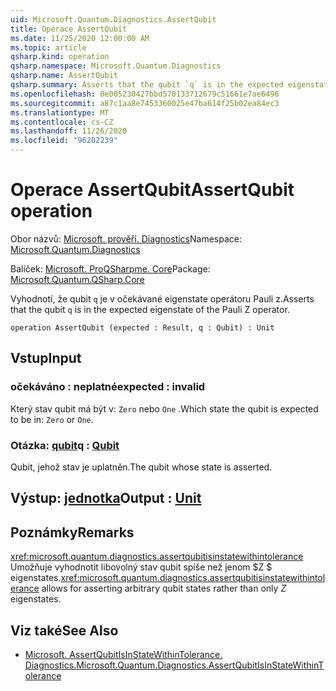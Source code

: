 ```yaml
---
uid: Microsoft.Quantum.Diagnostics.AssertQubit
title: Operace AssertQubit
ms.date: 11/25/2020 12:00:00 AM
ms.topic: article
qsharp.kind: operation
qsharp.namespace: Microsoft.Quantum.Diagnostics
qsharp.name: AssertQubit
qsharp.summary: Asserts that the qubit `q` is in the expected eigenstate of the Pauli Z operator.
ms.openlocfilehash: 0e005230427bbd570133712679c51661e7ae6496
ms.sourcegitcommit: a87c1aa8e7453360025e47ba614f25b02ea84ec3
ms.translationtype: MT
ms.contentlocale: cs-CZ
ms.lasthandoff: 11/26/2020
ms.locfileid: "96202239"
---
```

# <a name="assertqubit-operation"></a><span data-ttu-id="2b50d-102">Operace AssertQubit</span><span class="sxs-lookup"><span data-stu-id="2b50d-102">AssertQubit operation</span></span>

<span data-ttu-id="2b50d-103">Obor názvů: [Microsoft. prověří. Diagnostics](xref:Microsoft.Quantum.Diagnostics)</span><span class="sxs-lookup"><span data-stu-id="2b50d-103">Namespace: [Microsoft.Quantum.Diagnostics](xref:Microsoft.Quantum.Diagnostics)</span></span>

<span data-ttu-id="2b50d-104">Balíček: [Microsoft. ProQSharpme. Core](https://nuget.org/packages/Microsoft.Quantum.QSharp.Core)</span><span class="sxs-lookup"><span data-stu-id="2b50d-104">Package: [Microsoft.Quantum.QSharp.Core](https://nuget.org/packages/Microsoft.Quantum.QSharp.Core)</span></span>


<span data-ttu-id="2b50d-105">Vyhodnotí, že qubit `q` je v očekávané eigenstate operátoru Pauli z.</span><span class="sxs-lookup"><span data-stu-id="2b50d-105">Asserts that the qubit `q` is in the expected eigenstate of the Pauli Z operator.</span></span>

```qsharp
operation AssertQubit (expected : Result, q : Qubit) : Unit
```


## <a name="input"></a><span data-ttu-id="2b50d-106">Vstup</span><span class="sxs-lookup"><span data-stu-id="2b50d-106">Input</span></span>

### <a name="expected--__invalidresult__"></a><span data-ttu-id="2b50d-107">očekáváno __: <Result> neplatné__</span><span class="sxs-lookup"><span data-stu-id="2b50d-107">expected : __invalid<Result>__</span></span>

<span data-ttu-id="2b50d-108">Který stav qubit má být v: `Zero` nebo `One` .</span><span class="sxs-lookup"><span data-stu-id="2b50d-108">Which state the qubit is expected to be in: `Zero` or `One`.</span></span>


### <a name="q--qubit"></a><span data-ttu-id="2b50d-109">Otázka: [qubit](xref:microsoft.quantum.lang-ref.qubit)</span><span class="sxs-lookup"><span data-stu-id="2b50d-109">q : [Qubit](xref:microsoft.quantum.lang-ref.qubit)</span></span>

<span data-ttu-id="2b50d-110">Qubit, jehož stav je uplatněn.</span><span class="sxs-lookup"><span data-stu-id="2b50d-110">The qubit whose state is asserted.</span></span>



## <a name="output--unit"></a><span data-ttu-id="2b50d-111">Výstup: [jednotka](xref:microsoft.quantum.lang-ref.unit)</span><span class="sxs-lookup"><span data-stu-id="2b50d-111">Output : [Unit](xref:microsoft.quantum.lang-ref.unit)</span></span>



## <a name="remarks"></a><span data-ttu-id="2b50d-112">Poznámky</span><span class="sxs-lookup"><span data-stu-id="2b50d-112">Remarks</span></span>

<span data-ttu-id="2b50d-113"><xref:microsoft.quantum.diagnostics.assertqubitisinstatewithintolerance> Umožňuje vyhodnotit libovolný stav qubit spíše než jenom $Z $ eigenstates.</span><span class="sxs-lookup"><span data-stu-id="2b50d-113"><xref:microsoft.quantum.diagnostics.assertqubitisinstatewithintolerance> allows for asserting arbitrary qubit states rather than only $Z$ eigenstates.</span></span>

## <a name="see-also"></a><span data-ttu-id="2b50d-114">Viz také</span><span class="sxs-lookup"><span data-stu-id="2b50d-114">See Also</span></span>

- [<span data-ttu-id="2b50d-115">Microsoft. AssertQubitIsInStateWithinTolerance. Diagnostics.</span><span class="sxs-lookup"><span data-stu-id="2b50d-115">Microsoft.Quantum.Diagnostics.AssertQubitIsInStateWithinTolerance</span></span>](xref:Microsoft.Quantum.Diagnostics.AssertQubitIsInStateWithinTolerance)